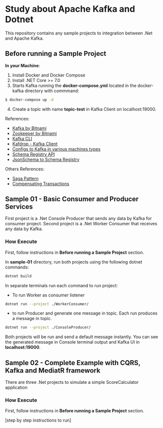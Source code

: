 # Study about Apache Kafka and Dotnet

This repository contains any sample projects to integration between .Net and Apache Kafka.

## Before running a Sample Project

**In your Machine**:

1. Install Docker and Docker Compose 
2. Install .NET Core >= 7.0
3. Starts Kafka running the **docker-compose.yml** located in the docker-kafka directory with commmand:

```bash
$ docker-compose up -d
```
4. Create a topic with name **topic-test** in Kafka Client on localhost:19000.


References:
- [Kafka by Bitnami](https://github.com/bitnami/containers/tree/main/bitnami/kafka)
- [Zookeeper by Bitnami](https://github.com/bitnami/containers/tree/main/bitnami/zookeeper)
- [Kafka CLI](https://medium.com/@TimvanBaarsen/apache-kafka-cli-commands-cheat-sheet-a6f06eac01b#8c2f)
- [Kafdrop - Kafka Client](https://github.com/obsidiandynamics/kafdrop)
- [Configs to Kafka in various machines types](https://www.confluent.io/blog/kafka-client-cannot-connect-to-broker-on-aws-on-docker-etc/)
- [Schema Registry API](https://docs.confluent.io/platform/current/schema-registry/develop/api.html)
- [JsonSchema to Schema Registry](https://json-schema.org/)

Others References:
- [Saga Pattern]()
- [Compensating Transactions]()


## Sample 01 - Basic Consumer and Producer Services

First project is a .Net Console Producer that sends any data by Kafka for consumer project.
Second project is a .Net Worker Consumer that receives any data by Kafka.

### How Execute

First, follow instructions in **Before running a Sample Project** section.

In **sample-01** directory, run both projects using the following dotnet commands:

```bash
dotnet build
```
In separate terminals run each command to run project: 

- To run Worker as consumer listener
```bash
dotnet run --project ./WorkerConsumer/ 
```

- to run Producer and generate one message in topic. Each run produces a message in topic.
```bash
dotnet run --project ./ConsoleProducer/
```
Both projects will be run and send a default message instantly. You can see the generated message in Console terminal output and Kafka UI in **localhost:19000**.

## Sample 02 - Complete Example with CQRS, Kafka and MediatR framework

There are three .Net projects to simulate a simple ScoreCalculator application

### How Execute

First, follow instructions in **Before running a Sample Project** section.

[step by step instructions to run]